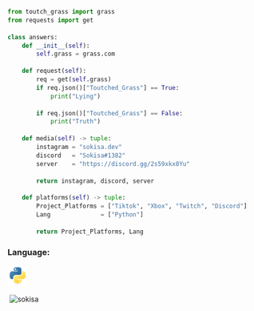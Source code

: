 ```py
from toutch_grass import grass
from requests import get

class answers:
    def __init__(self):
        self.grass = grass.com

    def request(self):
        req = get(self.grass)
        if req.json()["Toutched_Grass"] == True:
            print("Lying")

        if req.json()["Toutched_Grass"] == False:
            print("Truth")

    def media(self) -> tuple:
        instagram = "sokisa.dev"
        discord   = "Sokisa#1382"
        server    = "https://discord.gg/2s59xkx8Yu"

        return instagram, discord, server

    def platforms(self) -> tuple:
        Project_Platforms = ["Tiktok", "Xbox", "Twitch", "Discord"]
        Lang              = ["Python"]

        return Project_Platforms, Lang
```





<h3 align="left">Language:</h3>
<a href="https://www.python.org" target="_blank" rel="noreferrer"> <img src="https://raw.githubusercontent.com/devicons/devicon/master/icons/python/python-original.svg" alt="python" width="40" height="40"/> </a> </p>

<p>&nbsp;<img align="center" src="https://github-readme-stats.vercel.app/api?username=sokisa&show_icons=true&locale=en" alt="sokisa" /></p>
<img alt="" src=https://lanyard.cnrad.dev/api/986309129683492894/>
